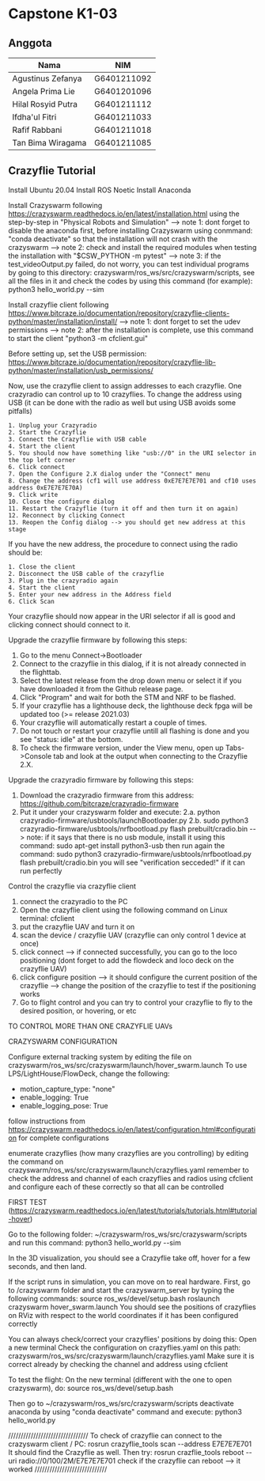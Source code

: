 # Capstone K1-03

## Anggota
| Nama               | NIM         |
|--------------------|-------------|
| Agustinus Zefanya  | G6401211092 |
| Angela Prima Lie   | G6401201096 |
| Hilal Rosyid Putra | G6401211112 |
| Ifdha'ul Fitri     | G6401211033 |
| Rafif Rabbani      | G6401211018 |
| Tan Bima Wiragama  | G6401211085 |

## Crazyflie Tutorial
Install Ubuntu 20.04
Install ROS Noetic
Install Anaconda

Install Crazyswarm following https://crazyswarm.readthedocs.io/en/latest/installation.html using the step-by-step in "Physical Robots and Simulation"
--> note 1: dont forget to disable the anaconda first, before installing Crazyswarm using conmmand: "conda deactivate" so that the installation will not crash with the crazyswarm
--> note 2: check and install the required modules when testing the installation with "$CSW_PYTHON -m pytest"
--> note 3: if the test_videoOutput.py failed, do not worry, you can test individual programs by going to this directory: crazyswarm/ros_ws/src/crazyswarm/scripts, see all the files in it and check the codes by using this command (for example): python3 hello_world.py --sim

Install crazyflie client following https://www.bitcraze.io/documentation/repository/crazyflie-clients-python/master/installation/install/
--> note 1: dont forget to set the udev permissions
--> note 2: after the installation is complete, use this command to start the client "python3 -m cfclient.gui"

Before setting up, set the USB permission:
https://www.bitcraze.io/documentation/repository/crazyflie-lib-python/master/installation/usb_permissions/

Now, use the crazyflie client to assign addresses to each crazyflie. One crazyradio can control up to 10 crazyflies. To change the address using USB (it can be done with the radio as well but using USB avoids some pitfalls)

    1. Unplug your Crazyradio
    2. Start the Crazyflie
    3. Connect the Crazyflie with USB cable
    4. Start the client
    5. You should now have something like "usb://0" in the URI selector in the top left corner
    6. Click connect
    7. Open the Configure 2.X dialog under the "Connect" menu
    8. Change the address (cf1 will use address 0xE7E7E7E701 and cf10 uses address 0xE7E7E7E70A)
    9. Click write
    10. Close the configure dialog
    11. Restart the Crazyflie (turn it off and then turn it on again)
    12. Reconnect by clicking Connect
    13. Reopen the Config dialog --> you should get new address at this stage

If you have the new address, the procedure to connect using the radio should be:

    1. Close the client
    2. Disconnect the USB cable of the crazyflie
    3. Plug in the crazyradio again
    4. Start the client
    5. Enter your new address in the Address field
    6. Click Scan

Your crazyflie should now appear in the URI selector if all is good and clicking connect should connect to it.

Upgrade the crazyflie firmware by following this steps:
1. Go to the menu Connect->Bootloader
2. Connect to the crazyflie in this dialog, if it is not already connected in the flighttab.
3. Select the latest release from the drop down menu or select it if you have downloaded it from the Github release page.
4. Click "Program" and wait for both the STM and NRF to be flashed.
5. If your crazyflie has a lighthouse deck, the lighthouse deck fpga will be updated too (>= release 2021.03)
6. Your crazyflie will automatically restart a couple of times.
7. Do not touch or restart your crazyflie untill all flashing is done and you see "status: idle" at the bottom.
8. To check the firmware version, under the View menu, open up Tabs->Console tab and look at the output when connecting to the Crazyflie 2.X.

Upgrade the crazyradio firmware by following this steps:
1. Download the crazyradio firmware from this address: https://github.com/bitcraze/crazyradio-firmware
2. Put it under your crazyswarm folder and execute: 
2.a. python crazyradio-firmware/usbtools/launchBootloader.py
2.b. sudo python3 crazyradio-firmware/usbtools/nrfbootload.py flash prebuilt/cradio.bin
--> note: if it says that there is no usb module, install it using this command: 
sudo apt-get install python3-usb
then run again the command:
sudo python3 crazyradio-firmware/usbtools/nrfbootload.py flash prebuilt/cradio.bin
you will see "verification secceded!" if it can run perfectly

Control the crazyflie via crazyflie client
1. connect the crazyradio to the PC
2. Open the crazyflie client using the following command on Linux terminal: cfclient
3. put the crazyflie UAV and turn it on
4. scan the device / crazyflie UAV (crazyflie can only control 1 device at once)
5. click connect --> if connected successfully, you can go to the loco positioning (dont forget to add the flowdeck and loco deck on the crazyflie UAV)
6. click configure position --> it should configure the current position of the crazyflie --> change the position of the crazyflie to test if the positioning works
7. Go to flight control and you can try to control your crazyflie to fly to the desired position, or hovering, or etc



TO CONTROL MORE THAN ONE CRAZYFLIE UAVs

CRAZYSWARM CONFIGURATION

Configure external tracking system by editing the file on crazyswarm/ros_ws/src/crazyswarm/launch/hover_swarm.launch
To use LPS/LightHouse/FlowDeck, change the following:
- motion_capture_type: "none"
- enable_logging: True
- enable_logging_pose: True

follow instructions from https://crazyswarm.readthedocs.io/en/latest/configuration.html#configuration for complete configurations

enumerate crazyflies (how many crazyflies are you controlling) by editing the command on crazyswarm/ros_ws/src/crazyswarm/launch/crazyflies.yaml
remember to check the address and channel of each crazyflies and radios using cfclient and configure each of these correctly so that all can be controlled



FIRST TEST (https://crazyswarm.readthedocs.io/en/latest/tutorials/tutorials.html#tutorial-hover)

Go to the following folder: ~/crazyswarm/ros_ws/src/crazyswarm/scripts and run this command:
python3 hello_world.py --sim

In the 3D visualization, you should see a Crazyflie take off, hover for a few seconds, and then land.

If the script runs in simulation, you can move on to real hardware. 
First, go to /crazyswarm folder and start the crazyswarm_server by typing the following commands:
source ros_ws/devel/setup.bash
roslaunch crazyswarm hover_swarm.launch
You should see the positions of crazyflies on RViz with respect to the world coordinates if it has been configured correctly

You can always check/correct your crazyflies' positions by doing this:
Open a new terminal
Check the configuration on crazyflies.yaml on this path: crazyswarm/ros_ws/src/crazyswarm/launch/crazyflies.yaml
Make sure it is correct already by checking the channel and address using cfclient

To test the flight:
On the new terminal (different with the one to open crazyswarm), do:
source ros_ws/devel/setup.bash

Then go to ~/crazyswarm/ros_ws/src/crazyswarm/scripts
deactivate anaconda by using "conda deactivate" command and execute: python3 hello_world.py


////////////////////////////////
To check of crazyflie can connect to the crazyswarm client / PC:
rosrun crazyflie_tools scan --address E7E7E7E701
It should find the Crazyflie as well. Then try:
rosrun crazflie_tools reboot --uri radio://0/100/2M/E7E7E7E701
check if the crazyflie can reboot --> it worked
/////////////////////////////




